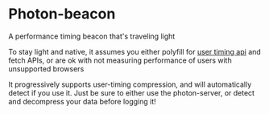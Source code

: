 # Photon-beacon
A performance timing beacon that's traveling light

To stay light and native, it assumes you either polyfill for [user timing api](http://caniuse.com/#search=user%20timing) and fetch APIs, or are ok with not measuring performance of users with unsupported browsers

It progressively supports user-timing compression, and will automatically detect if you use it. Just be sure to either use the photon-server, or detect and decompress your data before logging it!
